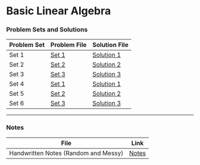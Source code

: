 # Basic Linear Algebra

### Problem Sets and Solutions
| Problem Set | Problem File            | Solution File            |
|-------------|-------------------------|--------------------------|
| Set 1       | [Set 1](/KAUST/LA/1-2.pdf) | [Solution 1](KAUST/LA/p1s.pdf) |
| Set 2       | [Set 2](Problem_Sets/Set_2.pdf) | [Solution 2](Problem_Sets/Solution_2.pdf) |
| Set 3       | [Set 3](Problem_Sets/Set_3.pdf) | [Solution 3](Problem_Sets/Solution_3.pdf) |
| Set 4       | [Set 1](Problem_Sets/Set_1.pdf) | [Solution 1](Problem_Sets/Solution_1.pdf) |
| Set 5       | [Set 2](Problem_Sets/Set_2.pdf) | [Solution 2](Problem_Sets/Solution_2.pdf) |
| Set 6       | [Set 3](Problem_Sets/Set_3.pdf) | [Solution 3](Problem_Sets/Solution_3.pdf) |

---

### Notes
| File           | Link                     |
|----------------|--------------------------|
| Handwritten Notes (Random and Messy) | [Notes](Notes/Linear_Algebra_Notes.pdf) |


